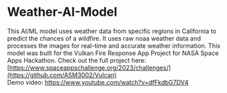 # Weather-AI-Model
This AI/ML model uses weather data from specific regions in California to predict the chances of a wildfire. 
It uses raw noaa weather data and processes the images for real-time and accurate weather information.
This model was built for the Vulkan Fire Response App Project for NASA Space Apps Hackathon. 
Check out the full project here: [https://www.spaceappschallenge.org/2023/challenges/](https://github.com/ASM3002/Vulcan)
<br /> Demo video: https://www.youtube.com/watch?v=dfFkdbG7DV4
